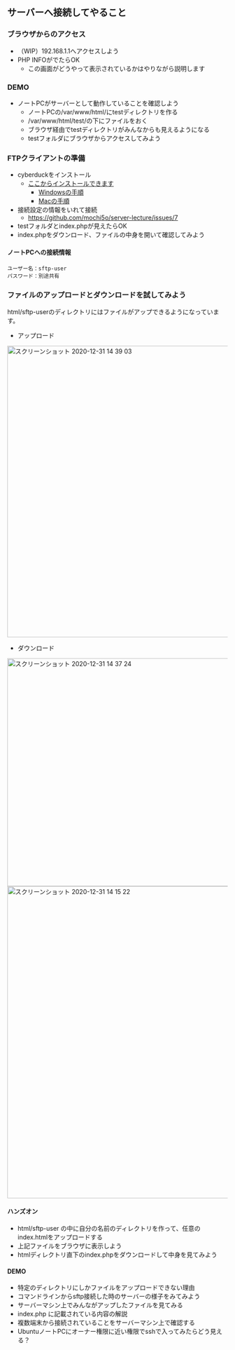 ## サーバーへ接続してやること

### ブラウザからのアクセス
- （WIP）192.168.1.1へアクセスしよう
- PHP INFOがでたらOK
  - この画面がどうやって表示されているかはやりながら説明します

### DEMO

- ノートPCがサーバーとして動作していることを確認しよう
  - ノートPCの/var/www/html/にtestディレクトリを作る
  - /var/www/html/test/の下にファイルをおく
  - ブラウザ経由でtestディレクトリがみんなからも見えるようになる
  - testフォルダにブラウザからアクセスしてみよう

### FTPクライアントの準備

- cyberduckをインストール
  - [ここからインストールできます](https://cyberduck.io/download/)
    - [Windowsの手順](https://tab-log.com/ftp-cyberduck)
    - [Macの手順](https://tab-log.com/mac-cyberduck)
- 接続設定の情報をいれて接続
  - https://github.com/mochi5o/server-lecture/issues/7
- testフォルダとindex.phpが見えたらOK
- index.phpをダウンロード、ファイルの中身を開いて確認してみよう

#### ノートPCへの接続情報

```
ユーザー名：sftp-user
パスワード：別途共有
```
### ファイルのアップロードとダウンロードを試してみよう

html/sftp-userのディレクトリにはファイルがアップできるようになっています。

- アップロード

<img width="665" alt="スクリーンショット 2020-12-31 14 39 03" src="https://user-images.githubusercontent.com/41158022/103396342-fc3c5000-4b75-11eb-86fb-1f04dbe926f4.png">


- ダウンロード

<img width="520" alt="スクリーンショット 2020-12-31 14 37 24" src="https://user-images.githubusercontent.com/41158022/103396303-bd0dff00-4b75-11eb-914e-14c84b2a250c.png">

<img width="712" alt="スクリーンショット 2020-12-31 14 15 22" src="https://user-images.githubusercontent.com/41158022/103396309-c5663a00-4b75-11eb-80a9-098f2504dcc9.png">



#### ハンズオン

- html/sftp-user の中に自分の名前のディレクトリを作って、任意のindex.htmlをアップロードする
- 上記ファイルをブラウザに表示しよう
- htmlディレクトリ直下のindex.phpをダウンロードして中身を見てみよう

#### DEMO

- 特定のディレクトリにしかファイルをアップロードできない理由
- コマンドラインからsftp接続した時のサーバーの様子をみてみよう
- サーバーマシン上でみんながアップしたファイルを見てみる
- index.php に記載されている内容の解説
- 複数端末から接続されていることをサーバーマシン上で確認する
- UbuntuノートPCにオーナー権限に近い権限でsshで入ってみたらどう見える？

